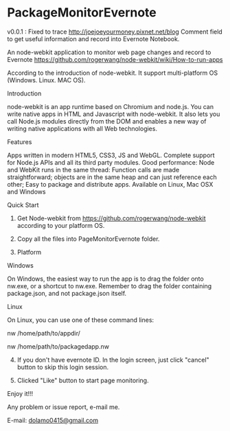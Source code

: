 PackageMonitorEvernote
======================

v0.0.1 : Fixed to trace http://joejoeyourmoney.pixnet.net/blog Comment field to get useful information and record into Evernote Notebook.

An node-webkit application to monitor web page changes and record to Evernote 
https://github.com/rogerwang/node-webkit/wiki/How-to-run-apps

According to the introduction of node-webkit. It support multi-platform OS (Windows. Linux. MAC OS).

Introduction

node-webkit is an app runtime based on Chromium and node.js. You can write native apps in HTML and Javascript with node-webkit. It also lets you call Node.js modules directly from the DOM and enables a new way of writing native applications with all Web technologies.

Features

Apps written in modern HTML5, CSS3, JS and WebGL.
Complete support for Node.js APIs and all its third party modules.
Good performance: Node and WebKit runs in the same thread: Function calls are made straightforward; objects are in the same heap and can just reference each other;
Easy to package and distribute apps.
Available on Linux, Mac OSX and Windows

Quick Start

1. Get Node-webkit from https://github.com/rogerwang/node-webkit according to your platform OS.

2. Copy all the files into PageMonitorEvernote folder.

3. Platform

Windows

On Windows, the easiest way to run the app is to drag the folder onto nw.exe, or a shortcut to nw.exe. Remember to drag the folder containing package.json, and not package.json itself.

Linux

On Linux, you can use one of these command lines:

nw /home/path/to/appdir/

nw /home/path/to/packagedapp.nw

4. If you don't have evernote ID. In the login screen, just click "cancel" button to skip this login session.

5. Clicked "Like" button to start page monitoring.

Enjoy it!!!

Any problem or issue report, e-mail me.

E-mail: dolamo0415@gmail.com